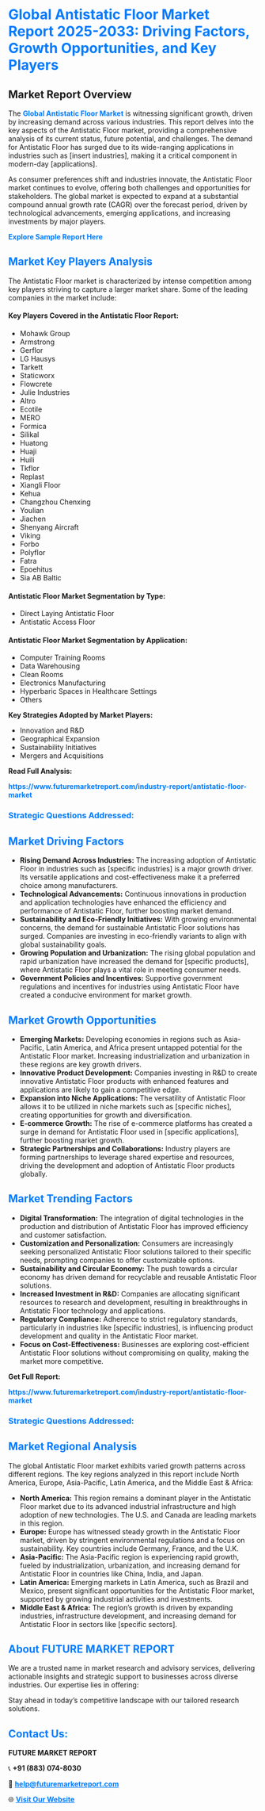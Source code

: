 <h1 style="color: #007BFF;">Global Antistatic Floor Market Report 2025-2033: Driving Factors, Growth Opportunities, and Key Players</h1>

<section id="overview">
<h2>Market Report Overview</h2>
<p>The <a href="https://www.futuremarketreport.com/industry-report/antistatic-floor-market" style="color: #007BFF; text-decoration: none;"><strong>Global Antistatic Floor Market</strong></a> is witnessing significant growth, driven by increasing demand across various industries. This report delves into the key aspects of the Antistatic Floor market, providing a comprehensive analysis of its current status, future potential, and challenges. The demand for Antistatic Floor has surged due to its wide-ranging applications in industries such as [insert industries], making it a critical component in modern-day [applications].</p>
<p>As consumer preferences shift and industries innovate, the Antistatic Floor market continues to evolve, offering both challenges and opportunities for stakeholders. The global market is expected to expand at a substantial compound annual growth rate (CAGR) over the forecast period, driven by technological advancements, emerging applications, and increasing investments by major players.</p>
</section>

<section id="overview">
<p><a href="https://www.futuremarketreport.com/request-sample/reportId=57824" style="color: #007BFF; text-decoration: none;"><strong>Explore Sample Report Here</strong></a></p>
</section>

<section id="key-players">
<h2 style="color: #007BFF;">Market Key Players Analysis</h2>
<p>The Antistatic Floor market is characterized by intense competition among key players striving to capture a larger market share. Some of the leading companies in the market include:</p>
<h4>Key Players Covered in the Antistatic Floor Report:</h4>
<ul><li>Mohawk Group</li><li>Armstrong</li><li>Gerflor</li><li>LG Hausys</li><li>Tarkett</li><li>Staticworx</li><li>Flowcrete</li><li>Julie Industries</li><li>Altro</li><li>Ecotile</li><li>MERO</li><li>Formica</li><li>Silikal</li><li>Huatong</li><li>Huaji</li><li>Huili</li><li>Tkflor</li><li>Replast</li><li>Xiangli Floor</li><li>Kehua</li><li>Changzhou Chenxing</li><li>Youlian</li><li>Jiachen</li><li>Shenyang Aircraft</li><li>Viking</li><li>Forbo</li><li>Polyflor</li><li>Fatra</li><li>Epoehitus</li><li>Sia AB Baltic</li></ul>
<h4>Antistatic Floor Market Segmentation by Type:</h4>
<ul><li>Direct Laying Antistatic Floor</li><li>Antistatic Access Floor</li></ul>

<h4>Antistatic Floor Market Segmentation by Application:</h4>
<ul><li>Computer Training Rooms</li><li>Data Warehousing</li><li>Clean Rooms</li><li>Electronics Manufacturing</li><li>Hyperbaric Spaces in Healthcare Settings</li><li>Others</li></ul>
<p><strong>Key Strategies Adopted by Market Players:</strong></p>
<ul>
<li>Innovation and R&D</li>
<li>Geographical Expansion</li>
<li>Sustainability Initiatives</li>
<li>Mergers and Acquisitions</li>
</ul>
</section>

<section>
<p><strong>Read Full Analysis: </strong></p><a href="https://www.futuremarketreport.com/industry-report/antistatic-floor-market" style="color: #007BFF; text-decoration: none;"><strong>https://www.futuremarketreport.com/industry-report/antistatic-floor-market</strong></a>
<h3 style="color: #007BFF;">Strategic Questions Addressed:</h3>
</section>

<section id="driving-factors">
<h2 style="color: #007BFF;">Market Driving Factors</h2>
<ul>
<li><strong>Rising Demand Across Industries:</strong> The increasing adoption of Antistatic Floor in industries such as [specific industries] is a major growth driver. Its versatile applications and cost-effectiveness make it a preferred choice among manufacturers.</li>
<li><strong>Technological Advancements:</strong> Continuous innovations in production and application technologies have enhanced the efficiency and performance of Antistatic Floor, further boosting market demand.</li>
<li><strong>Sustainability and Eco-Friendly Initiatives:</strong> With growing environmental concerns, the demand for sustainable Antistatic Floor solutions has surged. Companies are investing in eco-friendly variants to align with global sustainability goals.</li>
<li><strong>Growing Population and Urbanization:</strong> The rising global population and rapid urbanization have increased the demand for [specific products], where Antistatic Floor plays a vital role in meeting consumer needs.</li>
<li><strong>Government Policies and Incentives:</strong> Supportive government regulations and incentives for industries using Antistatic Floor have created a conducive environment for market growth.</li>
</ul>
</section>

<section id="growth-opportunities">
<h2 style="color: #007BFF;">Market Growth Opportunities</h2>
<ul>
<li><strong>Emerging Markets:</strong> Developing economies in regions such as Asia-Pacific, Latin America, and Africa present untapped potential for the Antistatic Floor market. Increasing industrialization and urbanization in these regions are key growth drivers.</li>
<li><strong>Innovative Product Development:</strong> Companies investing in R&D to create innovative Antistatic Floor products with enhanced features and applications are likely to gain a competitive edge.</li>
<li><strong>Expansion into Niche Applications:</strong> The versatility of Antistatic Floor allows it to be utilized in niche markets such as [specific niches], creating opportunities for growth and diversification.</li>
<li><strong>E-commerce Growth:</strong> The rise of e-commerce platforms has created a surge in demand for Antistatic Floor used in [specific applications], further boosting market growth.</li>
<li><strong>Strategic Partnerships and Collaborations:</strong> Industry players are forming partnerships to leverage shared expertise and resources, driving the development and adoption of Antistatic Floor products globally.</li>
</ul>
</section>

<section id="trending-factors">
<h2 style="color: #007BFF;">Market Trending Factors</h2>
<ul>
<li><strong>Digital Transformation:</strong> The integration of digital technologies in the production and distribution of Antistatic Floor has improved efficiency and customer satisfaction.</li>
<li><strong>Customization and Personalization:</strong> Consumers are increasingly seeking personalized Antistatic Floor solutions tailored to their specific needs, prompting companies to offer customizable options.</li>
<li><strong>Sustainability and Circular Economy:</strong> The push towards a circular economy has driven demand for recyclable and reusable Antistatic Floor solutions.</li>
<li><strong>Increased Investment in R&D:</strong> Companies are allocating significant resources to research and development, resulting in breakthroughs in Antistatic Floor technology and applications.</li>
<li><strong>Regulatory Compliance:</strong> Adherence to strict regulatory standards, particularly in industries like [specific industries], is influencing product development and quality in the Antistatic Floor market.</li>
<li><strong>Focus on Cost-Effectiveness:</strong> Businesses are exploring cost-efficient Antistatic Floor solutions without compromising on quality, making the market more competitive.</li>
</ul>
</section>

<section>
<p><strong>Get Full Report: </strong></p><a href="https://www.futuremarketreport.com/industry-report/antistatic-floor-market" style="color: #007BFF; text-decoration: none;"><strong>https://www.futuremarketreport.com/industry-report/antistatic-floor-market</strong></a>
<h3 style="color: #007BFF;">Strategic Questions Addressed:</h3>
</section>


<section id="regional-analysis">
<h2 style="color: #007BFF;">Market Regional Analysis</h2>
<p>The global Antistatic Floor market exhibits varied growth patterns across different regions. The key regions analyzed in this report include North America, Europe, Asia-Pacific, Latin America, and the Middle East & Africa:</p>
<ul>
<li><strong>North America:</strong> This region remains a dominant player in the Antistatic Floor market due to its advanced industrial infrastructure and high adoption of new technologies. The U.S. and Canada are leading markets in this region.</li>
<li><strong>Europe:</strong> Europe has witnessed steady growth in the Antistatic Floor market, driven by stringent environmental regulations and a focus on sustainability. Key countries include Germany, France, and the U.K.</li>
<li><strong>Asia-Pacific:</strong> The Asia-Pacific region is experiencing rapid growth, fueled by industrialization, urbanization, and increasing demand for Antistatic Floor in countries like China, India, and Japan.</li>
<li><strong>Latin America:</strong> Emerging markets in Latin America, such as Brazil and Mexico, present significant opportunities for the Antistatic Floor market, supported by growing industrial activities and investments.</li>
<li><strong>Middle East & Africa:</strong> The region’s growth is driven by expanding industries, infrastructure development, and increasing demand for Antistatic Floor in sectors like [specific sectors].</li>
</ul>
</section>

<footer>
<h2 style="color: #007BFF;">About FUTURE MARKET REPORT</h2>
<p>We are a trusted name in market research and advisory services, delivering actionable insights and strategic support to businesses across diverse industries. Our expertise lies in offering:</p>

<p>Stay ahead in today’s competitive landscape with our tailored research solutions.</p>

<h2 style="color: #007BFF;">Contact Us:</h2>
<p><strong>FUTURE MARKET REPORT</strong></p>
<p>📞 <strong>+91 (883) 074-8030</strong></p>
<p>📧 <strong><a href="mailto:help@futuremarketreport.com" style="color: #007BFF;">help@futuremarketreport.com</a></strong></p>
<p>🌐 <strong><a href="https://www.futuremarketreport.com/" style="color: #007BFF;">Visit Our Website</a></strong></p>
</footer>